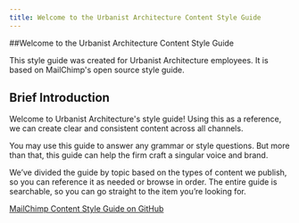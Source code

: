 ```yaml
---
title: Welcome to the Urbanist Architecture Content Style Guide
---
```

##Welcome to the Urbanist Architecture Content Style Guide

This style guide was created for Urbanist Architecture employees. It is based on MailChimp's open source style guide.

## Brief Introduction

Welcome to Urbanist Architecture's style guide! Using this as a reference, we can create clear and consistent content across all channels.

You may use this guide to answer any grammar or style questions. But more than that, this guide can help the firm craft a singular voice and brand.

We’ve divided the guide by topic based on the types of content we publish, so you can reference it as needed or browse in order. The entire guide is searchable, so you can go straight to the item you’re looking for.


[MailChimp Content Style Guide on GitHub](https://github.com/mailchimp/content-style-guide)
